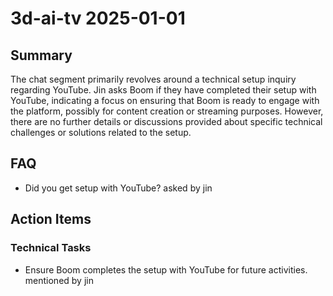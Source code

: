 # 3d-ai-tv 2025-01-01

## Summary
The chat segment primarily revolves around a technical setup inquiry regarding YouTube. Jin asks Boom if they have completed their setup with YouTube, indicating a focus on ensuring that Boom is ready to engage with the platform, possibly for content creation or streaming purposes. However, there are no further details or discussions provided about specific technical challenges or solutions related to the setup.

## FAQ
- Did you get setup with YouTube? asked by jin

## Action Items

### Technical Tasks
- Ensure Boom completes the setup with YouTube for future activities. mentioned by jin
